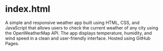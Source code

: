 # index.html
A simple and responsive weather app built using HTML, CSS, and JavaScript that allows users to check the current weather of any city using the OpenWeatherMap API. The app displays temperature, humidity, and wind speed in a clean and user-friendly interface. Hosted using GitHub Pages.
